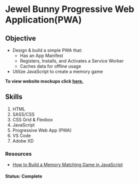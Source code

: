 # Jewel Bunny Progressive Web Application(PWA)

## Objective
* Design & build a simple PWA that: 
    * Has an App Manifest
    * Registers, Installs, and Activates a Service Worker
    * Caches data for offline usage
* Utilize JavaScript to create a memory game

__To view website mockups click [here.](https://www.youriwims.com/jewel-bunny/)__

## Skills
1. HTML
2. SASS/CSS
3. CSS Grid & Flexbox
4. JavaScript
5. Progressive Web App (PWA)
6. VS Code
7. Adobe XD

### Resources
* [How to Build a Memory Matching Game in JavaScript](https://scotch.io/tutorials/how-to-build-a-memory-matching-game-in-javascript) 

#### Status: Complete 
